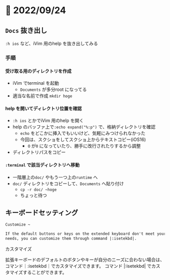 # 📝 2022/09/24

## `Docs` 抜き出し

`:h ios` など、iVim 用のhelp を抜き出してみる

### 手順

#### 受け取る用のディレクトリを作成

- iVim でterminal を起動
  - `Documents` が多分root になってる
- 適当な名前で作成 `mkdir hoge`

#### help を開いてディレクトリ位置を確認

- `:h ios` とかでiVim 用のhelp を開く
- help のバッファ上で`:echo expand("%:p")` で、格納ディレクトリを確認
  - `echo` をどこかに挿入でもいいけど、気軽にみつけられなかった
  - 今回は、スクショをしてスクショ上からテキストコピー(iOS16)
    - `O` が`0` になっていたり、勝手に改行されたりするから調整
- ディレクトリパスをコピー

#### `:terminal` で該当ディレクトリへ移動

- 一階層上の`doc/` やもう一つ上の`runtime` へ
- `doc/` ディレクトリをコピーして、`Documents` へ貼り付け
  - `cp -r doc/ ~hoge`
  - ちょっと待つ

## キーボードセッティング

``` .txt
Customize ~

If the default buttons or keys on the extended keyboard don't meet your own
needs, you can customize them through command |:isetekbd|.

```

カスタマイズ

拡張キーボードのデフォルトのボタンやキーが自分のニーズに合わない場合は、コマンド｜:isetekbd｜でカスタマイズできます。
コマンド |:isetekbd| でカスタマイズすることができます。
